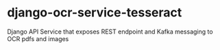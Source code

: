 # django-ocr-service-tesseract
Django API Service that exposes REST endpoint and Kafka messaging to OCR pdfs and images
